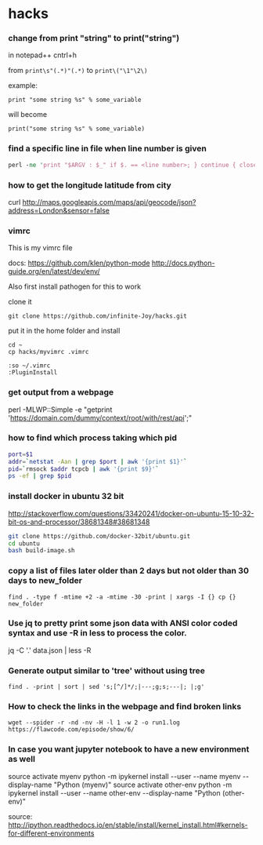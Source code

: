 # hacks


### change from print "string" to print("string")

in notepad++ cntrl+h

from `print\s"(.*)"(.*)` to `print\("\1"\2\)`

example:

`print "some string %s" % some_variable`

will become 

`print("some string %s" % some_variable)`

### find a specific line in file when line number is given

```perl
perl -ne 'print "$ARGV : $_" if $. == <line number>; } continue { close ARGV if eof;' <file name>
```

### how to get the longitude latitude from city

curl http://maps.googleapis.com/maps/api/geocode/json?address=London&sensor=false

### vimrc
This is my vimrc file

docs: https://github.com/klen/python-mode
http://docs.python-guide.org/en/latest/dev/env/

Also first install pathogen for this to work

clone it
```
git clone https://github.com/infinite-Joy/hacks.git
```
put it in the home folder and install
```
cd ~
cp hacks/myvimrc .vimrc

:so ~/.vimrc
:PluginInstall
```

### get output from a webpage
perl -MLWP::Simple -e "getprint 'https://domain.com/dummy/context/root/with/rest/api';"

### how to find which process taking which pid
```bash
port=$1
addr=`netstat -Aan | grep $port | awk '{print $1}'`
pid=`rmsock $addr tcpcb | awk '{print $9}'`
ps -ef | grep $pid
```

### install docker in ubuntu 32 bit

http://stackoverflow.com/questions/33420241/docker-on-ubuntu-15-10-32-bit-os-and-processor/38681348#38681348
```bash
git clone https://github.com/docker-32bit/ubuntu.git
cd ubuntu
bash build-image.sh
```

### copy a list of files later older than 2 days but not older than 30 days to new_folder
```find . -type f -mtime +2 -a -mtime -30 -print | xargs -I {} cp {} new_folder```

### Use jq to pretty print some json data with ANSI color coded syntax and use -R in less to process the color.

jq -C '.' data.json | less -R

### Generate output similar to 'tree' without using tree

```find . -print | sort | sed 's;[^/]*/;|---;g;s;---|; |;g'```

### How to check the links in the webpage and find  broken links

    wget --spider -r -nd -nv -H -l 1 -w 2 -o run1.log  https://flawcode.com/episode/show/6/

### In case you want jupyter notebook to have a new environment as well

source activate myenv
python -m ipykernel install --user --name myenv --display-name "Python (myenv)"
source activate other-env
python -m ipykernel install --user --name other-env --display-name "Python (other-env)"

source: http://ipython.readthedocs.io/en/stable/install/kernel_install.html#kernels-for-different-environments
